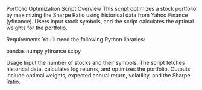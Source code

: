Portfolio Optimization Script
Overview
This script optimizes a stock portfolio by maximizing the Sharpe Ratio using historical data from Yahoo Finance (yfinance). Users input stock symbols, and the script calculates the optimal weights for the portfolio.

Requirements
You'll need the following Python libraries:

pandas
numpy
yfinance
scipy

Usage
Input the number of stocks and their symbols.
The script fetches historical data, calculates log returns, and optimizes the portfolio.
Outputs include optimal weights, expected annual return, volatility, and the Sharpe Ratio.
